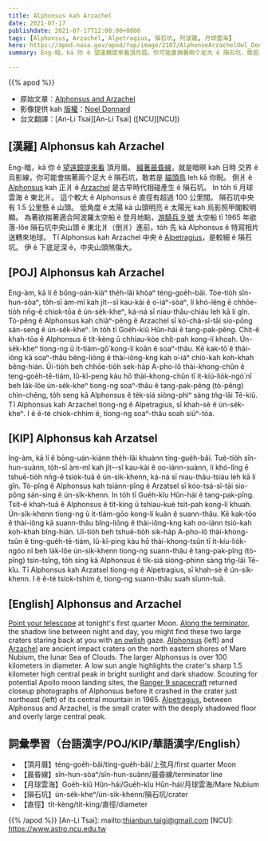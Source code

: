 ```yaml
---
title: Alphonsus kah Arzachel
date: 2021-07-17
publishdate: 2021-07-17T12:00:00+0800
tags: [Alphonsus, Arzachel, Alpetragius, 隕石坑, 阿波羅, 月球雲海]
hero: https://apod.nasa.gov/apod/fap/image/2107/AlphonseArzachelOwl_Donnard1088.jpg
summary: Eng-暗，kā 你 ê 望遠鏡提來看頂月眉。你可能會揣著兩个足大 ê 隕石坑，敢若是貓頭鳥 leh kā 你睨。

---
```


{{% apod %}}

- 原始文章：[Alphonsus and Arzachel](https://apod.nasa.gov/apod/ap210717.html)
- 影像提供 kah [版權][copyright]：[Noel Donnard](https://www.astrobin.com/users/Tino2329/)
- 台文翻譯：[An-Li Tsai][An-Li Tsai] ([NCU][NCU])

## [漢羅] Alphonsus kah Arzachel
Eng-暗，kā 你 ê [望遠鏡提來看][Point your telescope] 頂月眉。
[綴著晨昏線][Along the terminator]，就是暗暝 kah 日時 交界 ê 烏影線，你可能會揣著兩个足大 ê 隕石坑，敢若是 [貓頭鳥][an owlish] leh kā 你睨。
倒爿 ê [Alphonsus][Alphonsus] kah 正爿 ê [Arzachel][Arzachel] 是古早時代相碰產生 ê 隕石坑。
In to̍h tī 月球雲海 ê 東北爿。
這个較大 ê Alphonsus ê 直徑有超過 100 公里闊。
隕石坑中央有 1.5 公里懸 ê 山頭。
低角度 ê 太陽 kā 山頭明亮 ê 太陽光 kah 烏影照甲閣較明顯。
為著欲揣著適合阿波羅太空船 ê 登月地點，[游騎兵 9 號][Ranger 9 spacecraft] 太空船 tī 1965 年欲落-lǒe 隕石坑中央山頭 ê 東北爿（倒爿）進前，to̍h 先 kā Alphonsus ê 特寫相片送轉來地球。
Tī Alphonsus kah Arzachel 中央 ê [Alpetragius][Alpetragius]，是較細 ê 隕石坑。
伊 ê 下底足深 ê，中央山頭煞傷大。


## [POJ] Alphonsus kah Arzachel
Eng-àm, kā lí ê bōng-oán-kiàⁿ the̍h-lâi khòaⁿ téng-goe̍h-bâi.
Tòe-tio̍h sîn-hun-sòaⁿ, to̍h-sī àm-mî kah ji̍t--sî kau-kài ê o͘-iáⁿ-sòaⁿ, lí khó-lêng ē chhōe-tio̍h nn̄g-ê chiok-tōa ê ún-se̍k-kheⁿ, ká-ná sī niau-thâu-chiáu leh kā lí gîn.
Tò-pêng ê Alphonsus kah chiàⁿ-pêng ê Arzachel sī kó͘-chá-sî-tāi sio-pōng sán-seng ê ún-se̍k-kheⁿ.
In to̍h tī Goe̍h-kiû Hûn-hái ê tang-pak-pêng.
Chit-ê khah-tōa ê Alphonsus ê ti̍t-kèng ū chhiau-kòe chi̍t-pah kong-lí khoah.
Ún-se̍k-kheⁿ tiong-ng ū it-tiám-gō͘ kong-lí koân ê soaⁿ-thâu.
Kē kak-tō͘ ê thài-iông kā soaⁿ-thâu bêng-liōng ê thài-iông-kng kah o͘-iáⁿ chiò-kah koh-khah bêng-hián.
Ūi-tio̍h beh chhōe-tio̍h sek-ha̍p A-pho-lô thài-khong-chûn ê teng-goe̍h-tē-tiám, Iû-kî-peng kàu hō thài-khong-chûn tī i̍t-kiú-lio̍k-ngó͘ nî beh la̍k-lǒe ún-se̍k-kheⁿ tiong-ng soaⁿ-thâu ê tang-pak-pêng (tò-pêng) chìn-chêng, to̍h seng kā Alphonsus ê te̍k-siá siòng-phìⁿ sàng tńg-lâi Tē-kiû.
Tī Alphonsus kah Arzachel tiong-ng ê Alpetragius, sī khah-sè ê ún-se̍k-kheⁿ.
I ê ē-té chiok-chhim ê, tiong-ng soaⁿ-thâu soah siūⁿ-tōa.


## [KIP] Alphonsus kah Arzatsel
Ing-àm, kā lí ê bōng-uán-kiànn the̍h-lâi khuànn tíng-gue̍h-bâi.
Tuè-tio̍h sîn-hun-suànn, to̍h-sī àm-mî kah ji̍t--sî kau-kài ê oo-iánn-suànn, lí khó-lîng ē tshuē-tio̍h nn̄g-ê tsiok-tuā ê ún-si̍k-khenn, ká-ná sī niau-thâu-tsiáu leh kā lí gîn.
Tò-pîng ê Alphonsus kah tsiànn-pîng ê Arzatsel sī kóo-tsá-sî-tāi sio-pōng sán-sing ê ún-si̍k-khenn.
In to̍h tī Gue̍h-kîu Hûn-hái ê tang-pak-pîng.
Tsit-ê khah-tuā ê Alphonsus ê ti̍t-kìng ū tshiau-kuè tsi̍t-pah kong-lí khuah.
Ún-si̍k-khenn tiong-ng ū it-tiám-gōo kong-lí kuân ê suann-thâu.
Kē kak-tōo ê thài-iông kā suann-thâu bîng-liōng ê thài-iông-kng kah oo-iánn tsiò-kah koh-khah bîng-hián.
Uī-tio̍h beh tshuē-tio̍h sik-ha̍p A-pho-lô thài-khong-tsûn ê ting-gue̍h-tē-tiám, Iû-kî-ping kàu hō thài-khong-tsûn tī i̍t-kíu-lio̍k-ngóo nî beh la̍k-lǒe ún-si̍k-khenn tiong-ng suann-thâu ê tang-pak-pîng (tò-pîng) tsìn-tsîng, to̍h sing kā Alphonsus ê ti̍k-siá siòng-phìnn sàng tńg-lâi Tē-kîu.
Tī Alphonsus kah Arzatsel tiong-ng ê Alpetragius, sī khah-sè ê ún-si̍k-khenn.
I ê ē-té tsiok-tshim ê, tiong-ng suann-thâu suah sīunn-tuā.



## [English] Alphonsus and Arzachel
[Point your telescope][Point your telescope] at tonight's first quarter Moon.
[Along the terminator][Along the terminator], the shadow line between night and day, you might find these two large craters staring back at you with [an owlish][an owlish] gaze.
[Alphonsus][Alphonsus] (left) and [Arzachel][Arzachel] are ancient impact craters on the north eastern shores of Mare Nubium, the lunar Sea of Clouds.
The larger Alphonsus is over 100 kilometers in diameter.
A low sun angle highlights the crater's sharp 1.5 kilometer high central peak in bright sunlight and dark shadow.
Scouting for potential Apollo moon landing sites, the [Ranger 9 spacecraft][Ranger 9 spacecraft] returned closeup photographs of Alphonsus before it crashed in the crater just northeast (left) of its central mountain in 1965.
[Alpetragius][Alpetragius], between Alphonsus and Arzachel, is the small crater with the deeply shadowed floor and overly large central peak.



## 詞彙學習（台語漢字/POJ/KIP/華語漢字/English）


- 【頂月眉】téng-goe̍h-bâi/tíng-gue̍h-bâi/上弦月/first quarter Moon
- 【晨昏線】sîn-hun-sòaⁿ/sîn-hun-suànn/晨昏線/terminator line
- 【月球雲海】Goe̍h-kiû Hûn-hái/Gue̍h-kîu Hûn-hái/月球雲海/Mare Nubium
- 【隕石坑】ún-se̍k-kheⁿ/ún-si̍k-khenn/隕石坑/crater
- 【直徑】ti̍t-kèng/ti̍t-kìng/直徑/diameter




{{% /apod %}}
[An-Li Tsai]: mailto:thianbun.taigi@gmail.com
[NCU]: https://www.astro.ncu.edu.tw

[copyright]: https://apod.nasa.gov/apod/fap/lib/about_apod.html#srapply

[Point your telescope]:https://www.astrobin.com/3sjnkh/B/
[Along the terminator]:https://apod.nasa.gov/apod/ap070209.html
[an owlish]:https://en.wikipedia.org/wiki/Lunar_pareidolia
[Alphonsus]:https://en.wikipedia.org/wiki/Alphonsus_(crater)
[Arzachel]:https://en.wikipedia.org/wiki/Arzachel_(crater)
[Ranger 9 spacecraft]:https://solarsystem.nasa.gov/missions/ranger-9/in-depth/
[Alpetragius]:https://en.wikipedia.org/wiki/Alpetragius_(crater)
